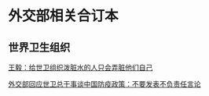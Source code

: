 # 外交部相关合订本

## 世界卫生组织

[王毅：给世卫组织泼脏水的人只会弄脏他们自己](http://www.xinhuanet.com/politics/2020lh/2020-05/24/c_1126026347.htm)

[外交部回应世卫总干事谈中国防疫政策：不要发表不负责任言论](https://www.thepaper.cn/newsDetail_forward_18033807)
